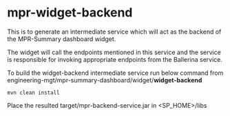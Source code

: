 # mpr-widget-backend

This is to generate an intermediate service which will act as the backend of the MPR-Summary dashboard widget. 

The widget will call the endpoints mentioned in this service and the service is responsible for invoking appropriate endpoints from the Ballerina service.

To build the widget-backend intermediate service run below command from 
engineering-mgt/mpr-summary-dashboard/widget/**widget-backend**
```
mvn clean install
```
Place the resulted target/mpr-backend-service.jar in <SP_HOME>/libs
